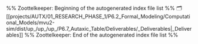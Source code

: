 %% Zoottelkeeper: Beginning of the autogenerated index file list  %%
🗂️ [[projects/AUTX/01_RESEARCH_PHASE_1/P6.2_Formal_Modeling/Computational_Models/mvu2-sim/dist/up_/up_/up_/P6.7_Autaxic_Table/Deliverables/_Deliverables|_Deliverables]]
%% Zoottelkeeper: End of the autogenerated index file list  %%
